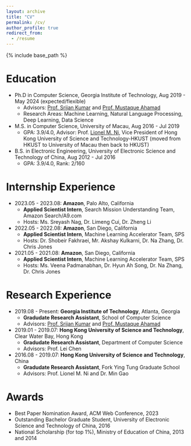 ```yaml
---
layout: archive
title: "CV"
permalink: /cv/
author_profile: true
redirect_from:
  - /resume
---
```


{% include base_path %}

Education
======
* Ph.D in Computer Science, Georgia Institute of Technology, Aug 2019 - May 2024 (expected/flexible)
  - Advisors: [Prof. Srijan Kumar](https://faculty.cc.gatech.edu/~srijan/) and [Prof. Mustaque Ahamad](https://www.cc.gatech.edu/people/mustaque-ahamad)
  - Research Areas: Machine Learning, Natural Language Processing, Deep Learning, Data Science
* M.S. in Computer Science, University of Macau, Aug 2016 - Jul 2019
  - GPA: 3.9/4.0, Advisor: Prof. [Lionel M. Ni](https://www.cse.ust.hk/~ni/), Vice President of Hong Kong University of Science and Technology-HKUST (moved from HKUST to University of Macau then back to HKUST)
* B.S. in Electronic Engineering, University of Electronic Science and Technology of China, Aug 2012 - Jul 2016
  - GPA: 3.9/4.0, Rank: 2/160

Internship Experience
======
- 2023.05 - 2023.08: **Amazon**, Palo Alto, California
  * **Applied Scientist Intern**, Search Mission Understanding Team, Amazon Search/A9.com
  * Hosts: Ms. Sreyash Nag, Dr. Limeng Cui, Dr. Zheng Li
- 2022.05 - 2022.08: **Amazon**, San Diego, California
  * **Applied Scientist Intern**, Machine Learning Accelerator Team, SPS
  * Hosts: Dr. Shobeir Fakhraei, Mr. Akshay Kulkarni, Dr. Na Zhang, Dr. Chris Jones
- 2021.05 - 2021.08: **Amazon**, San Diego, California
  * **Applied Scientist Intern**, Machine Learning Accelerator Team, SPS
  * Hosts: Ms. Veena Padmanabhan, Dr. Hyun Ah Song, Dr. Na Zhang, Dr. Chris Jones

Research Experience
======
- 2019.08 - Present: **Georgia Institute of Technology**, Atlanta, Georgia
  - **Gradudate Research Assistant**, School of Computer Science
  - Advisors: [Prof. Srijan Kumar](https://faculty.cc.gatech.edu/~srijan/) and [Prof. Mustaque Ahamad](https://www.cc.gatech.edu/people/mustaque-ahamad)
- 2019.01 - 2019.07: **Hong Kong University of Science and Technology**, Clear Water Bay, Hong Kong
  - **Gradudate Research Assistant**, Department of Computer Science
  - Advisors: Prof. Lei Chen
- 2016.08 - 2019.07: **Hong Kong University of Science and Technology**, China
  - **Gradudate Research Assistant**, Fork Ying Tung Graduate School
  - Advisors: Prof. Lionel M. Ni and Dr. Min Gao

Awards
======
- Best Paper Nomination Award, ACM Web Conference, 2023
- Outstanding Bachelor Graduate Student, University of Electronic Science and Technology of China, 2016
- National Scholarship (for top 1\%), Ministry of Education of China, 2013 and 2014


<!--
Research experience
======
- 2019.08 - present: **Amazon**, Palo Alto, California
  * **Applied Scientist Intern**, Query Understanding Team, Amazon Search/A9.com
  * Hosts: Ms. Sreyash Nag, Dr. Limeng Cui, Dr. Zheng Li
- 2022.05 - 2022.08: **Amazon**, San Diego, California
  * **Applied Scientist Intern**, Machine Learning Accelerator Team, SPS
 Project: Buyer Risk Assessment by Node Representation Learning using Dynamic Graph Neural Network
 
Project: Buyer Risk Assessment by Node Representation Learning using Dynamic Graph Neural Network

* Hosts: Dr. Na Zhang, Mentor, Dr. Shobeir Fakhraei, Mr. Akshay Kulkarni
- 2021.05 - 2021.08: **Amazon**, San Diego, California

Project: Buyer and Seller Node Fraud Detection by Graph Neural Network


Skills
======
* Skill 1
* Skill 2
  * Sub-skill 2.1
  * Sub-skill 2.2
  * Sub-skill 2.3
* Skill 3

Publications
======
  <ul>{% for post in site.publications %}
    {% include archive-single-cv.html %}
  {% endfor %}</ul>
  
Talks
======
  <ul>{% for post in site.talks %}
    {% include archive-single-talk-cv.html %}
  {% endfor %}</ul>
  
Teaching
======
  <ul>{% for post in site.teaching %}
    {% include archive-single-cv.html %}
  {% endfor %}</ul>
  
Service and leadership
======
* Currently signed in to 43 different slack teams
-->








